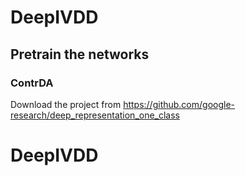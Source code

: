 # DeepIVDD

## Pretrain the networks
### ContrDA
Download the project from https://github.com/google-research/deep_representation_one_class
# DeepIVDD
